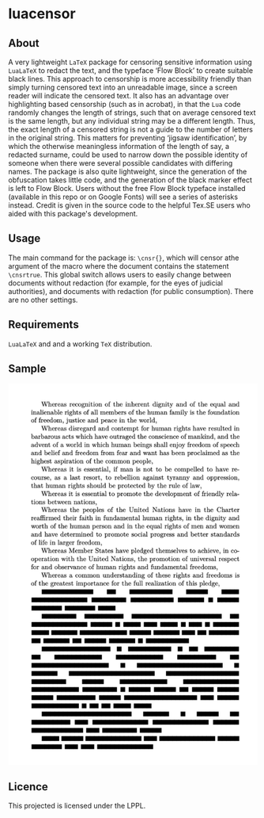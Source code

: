 # luacensor
## About
A very lightweight `LaTeX` package for censoring sensitive information using `LuaLaTeX` to redact the text, and the typeface ‘Flow Block’ to create suitable black lines.  This approach to censorship is more accessibility friendly than simply turning censored text into an unreadable image, since a screen reader will indicate the censored text.  It also has an advantage over highlighting based censorship (such as in acrobat), in that the `Lua` code randomly changes the length of strings, such that on average censored text is the same length, but any individual string may be a different length.  Thus, the exact length of a censored string is not a guide to the number of letters in the original string.  This matters for preventing ‘jigsaw identification’, by which the otherwise meaningless information of the length of say, a redacted surname, could be used to narrow down the possible identity of someone when there were several possible candidates with differing names.    The package is also quite lightweight, since the generation of the obfuscation takes little code, and the generation of the black marker effect is left to Flow Block.  Users without the free Flow Block typeface installed (available in this repo or on Google Fonts) will see a series of asterisks instead.  Credit is given in the source code to the helpful Tex.SE users who aided with this package's development.

## Usage

The main command for the package is:
`\cnsr{}`, which will censor athe argument of the macro where the document contains the statement `\cnsrtrue`.  This global switch allows users to easily change between documents without redaction (for example, for the eyes of judicial authorities), and documents with redaction (for public consumption).  There are no other settings.

## Requirements
`LuaLaTeX` and and a working `TeX` distribution.


## Sample
![](sample.png)



## Licence
This projected is licensed under the LPPL.
